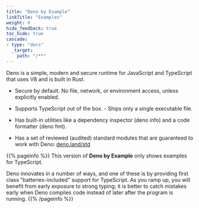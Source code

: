 ```yaml
---
title: "Deno by Example"
linkTitle: "Examples"
weight: 0
hide_feedback: true
toc_hide: true
cascade:
- type: "docs"
  _target:
    path: "/**"
---
```


Deno is a simple, modern and secure runtime for JavaScript and TypeScript that
uses V8 and is built in Rust.

- Secure by default. No file, network, or environment access, unless explicitly
enabled.

- Supports TypeScript out of the box.  - Ships only a single executable file.

- Has built-in utilities like a dependency inspector (deno info) and a code
formatter (deno fmt).

- Has a set of reviewed (audited) standard modules that are guaranteed to work
with Deno: [deno.land/std](https://deno.land/std)

{{% pageinfo %}}
This version of **Deno by Example** only shows examples for TypeScript.

Deno innovates in a number of ways, and one of these is by providing
first class "batteries-included" support for TypeScript. As you ramp
up, you will benefit from early exposure to strong typing; it is better 
to catch mistakes early when Deno compiles code instead of later after
the program is running.
{{% /pageinfo %}}
